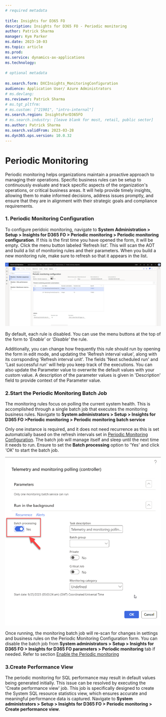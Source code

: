```yaml
---
# required metadata

title: Insights for D365 FO
description: Insights for D365 FO - Periodic monitoring
author: Patrick Sharma
manager: Kym Parker
ms.date: 2023-10-03
ms.topic: article
ms.prod: 
ms.service: dynamics-ax-applications
ms.technology: 

# optional metadata

ms.search.form: DXCInsights_MonitoringConfiguration
audience: Application User/ Azure Administrators
# ms.devlang: 
ms.reviewer: Patrick Sharma
# ms.tgt_pltfrm: 
# ms.custom: ["21901", "intro-internal"]
ms.search.region: InsightsForD365FO
# ms.search.industry: [leave blank for most, retail, public sector]
ms.author: Patrick Sharma
ms.search.validFrom: 2023-03-28
ms.dyn365.ops.version: 10.0.32
---
```


# Periodic Monitoring

Periodic monitoring helps organizations maintain a proactive approach to managing their operations. Specific business rules can be setup to continuously evaluate and track specific aspects of the organization's operations, or critical business areas. It will help provide timely insights, allowing them to make informed decisions, address issues promptly, and ensure that they are in alignment with their strategic goals and compliance requirements.

### 1. Periodic Monitoring Configuration 

To configure peridoic monitoring, navigate to **System Administration > Setup > Insights for D365 FO > Periodic monitoring > Periodic monitoring configuration**. If this is the first time you have opened the form, it will be empty. 
Click the menu button labeled ‘Refresh list’. This will scan the AOT and build a list of monitoring rules and their parameters. 
When you build a new monitoring rule, make sure to refresh so that it appears in the list.

![Configure_Periodic_monitoring](../IMAGES/Configure_Periodic_monitoring.png)

By default, each rule is disabled. You can use the menu buttons at the top of the form to *‘Enable’* or *‘Disable’* the rule. 

Additionally, you can change how frequently this rule should run by opening the form in edit mode, and updating the 'Refresh interval value', along with its corrsponding 'Refresh interval unit'. The fields 'Next scheduled run' and 'Last successful run' will help you keep track of the executions. You can also update the Parameter value to overwrite the default values with your custom value. A description of the parameter values is given in 'Description' field to provide context of the Parameter value.

### 2.Start the Periodic Monitoring Batch Job
The monitoring rules focus on polling the current system health. This is accomplished through a single batch job that executes the monitoring business rules. Navigate to **System administrators > Setup > Insights for D365 FO >Periodic monitoring > Periodic monitoring batch service**

Only one instance is required, and it does not need recurrence as this is set automatcially based on the refresh intervals set in [Periodic Monitoring Configuration](Periodic_monitoring_configuration.md#1-periodic-monitoring-configuration). The batch job will manage itself and sleep until the next time it needs to run. Ensure to set the **Batch processing** option to 'Yes' and click *'OK'* to start the batch job.

![Monitoring_batch](../IMAGES/Monitoring_batch.png)

Once running, the monitoring batch job will re-scan for changes in settings and business rules on the Periodic Monitoring Configuration form. You can disable the batch job from **System administrators > Setup > Insights for D365 FO > Insights for D365 FO parameters > Periodic monitoring** tab if needed. Refer to section [Enable the Periodic monitoring](../setup.md#5-enable-the-periodic-monitoring)

### 3.Create Performance View
The periodic monitoring for SQL performance may  result in default values being generated initially. This issue can be resolved by executing the 'Create performance view' job. This job is specifically designed to create the System SQL resource statistics view, which ensures accurate and meaningful performance data is captured. Navigate to **System administrators > Setup > Insights for D365 FO > Periodic monitoring > Create performance view**. 

